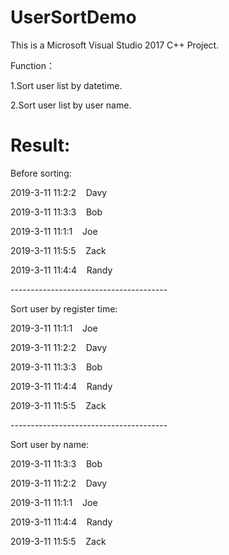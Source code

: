# UserSortDemo
This is a Microsoft Visual Studio 2017 C++ Project.

Function：

1.Sort user list by datetime.

2.Sort user list by user name.
  
# Result:  
Before sorting: 

2019-3-11 11:2:2    Davy 

2019-3-11 11:3:3    Bob 

2019-3-11 11:1:1    Joe 

2019-3-11 11:5:5    Zack 

2019-3-11 11:4:4    Randy 

--------------------------------------- 

Sort user by register time: 

2019-3-11 11:1:1    Joe 

2019-3-11 11:2:2    Davy 

2019-3-11 11:3:3    Bob 

2019-3-11 11:4:4    Randy 

2019-3-11 11:5:5    Zack 

--------------------------------------- 

Sort user by name: 

2019-3-11 11:3:3    Bob 

2019-3-11 11:2:2    Davy 

2019-3-11 11:1:1    Joe 

2019-3-11 11:4:4    Randy 

2019-3-11 11:5:5    Zack 
